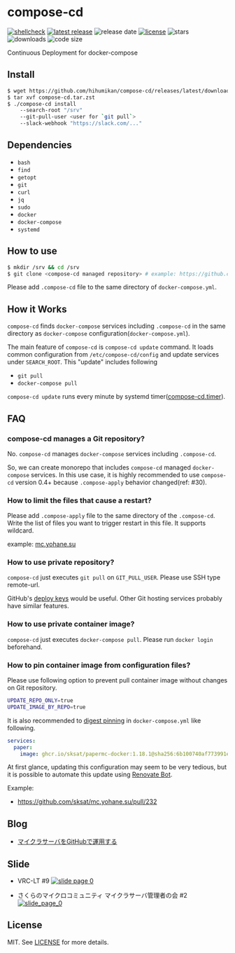 # compose-cd
[![shellcheck](https://github.com/sksat/compose-cd/actions/workflows/shellcheck.yml/badge.svg)](https://github.com/sksat/compose-cd/actions/workflows/shellcheck.yml)
[![latest release](https://img.shields.io/github/v/release/sksat/compose-cd)](https://github.com/sksat/compose-cd/releases/latest)
![release date](https://img.shields.io/github/release-date/sksat/compose-cd)
[![license](https://img.shields.io/github/license/sksat/compose-cd)](https://github.com/sksat/compose-cd/blob/main/LICENSE)
![stars](https://img.shields.io/github/stars/sksat/compose-cd?style=social)
![downloads](https://img.shields.io/github/downloads/sksat/compose-cd/total)
![code size](https://img.shields.io/github/languages/code-size/sksat/compose-cd)

Continuous Deployment for docker-compose

## Install
```sh
$ wget https://github.com/hihumikan/compose-cd/releases/latest/download/compose-cd.tar.zst
$ tar xvf compose-cd.tar.zst
$ ./compose-cd install
    --search-root "/srv"
    --git-pull-user <user for `git pull`>
    --slack-webhook "https://slack.com/..."
```

## Dependencies
- `bash`
- `find`
- `getopt`
- `git`
- `curl`
- `jq`
- `sudo`
- `docker`
- `docker-compose`
- `systemd`

## How to use

```sh
$ mkdir /srv && cd /srv
$ git clone <compose-cd managed repository> # example: https://github.com/sksat/mc.yohane.su
```

Please add `.compose-cd` file to the same directory of `docker-compose.yml`.

## How it Works

`compose-cd` finds `docker-compose` services including `.compose-cd` in the same directory as `docker-compose` configuration(`docker-compose.yml`).

The main feature of `compose-cd` is `compose-cd update` command.
It loads common configuration from `/etc/compose-cd/config` and update services under `SEARCH_ROOT`.
This "update" includes following

- `git pull`
- `docker-compose pull`

`compose-cd update` runs every minute by systemd timer([compose-cd.timer](https://github.com/sksat/compose-cd/blob/main/compose-cd.timer)).

## FAQ

### compose-cd manages a Git repository?
No. `compose-cd` manages `docker-compose` services including `.compose-cd`.

So, we can create monorepo that includes `compose-cd` managed `docker-compose` services.
In this use case, it is highly recommended to use `compose-cd` version 0.4+ because `.compose-apply` behavior changed(ref: #30).

### How to limit the files that cause a restart?
Please add `.compose-apply` file to the same directory of the `.compose-cd`.
Write the list of files you want to trigger restart in this file.
It supports wildcard.

example: [mc.yohane.su](https://github.com/sksat/mc.yohane.su/blob/main/.compose-apply)

### How to use private repository?
`compose-cd` just executes `git pull` on `GIT_PULL_USER`.
Please use SSH type remote-url.

GitHub's [deploy keys](https://docs.github.com/en/developers/overview/managing-deploy-keys) would be useful.
Other Git hosting services probably have similar features.

### How to use private container image?
`compose-cd` just executes `docker-compose pull`.
Please run `docker login` beforehand.

### How to pin container image from configuration files?
Please use following option to prevent pull container image without changes on Git repository.
```sh
UPDATE_REPO_ONLY=true
UPDATE_IMAGE_BY_REPO=true
```

It is also recommended to [digest pinning](https://docs.renovatebot.com/docker/#digest-pinning) in `docker-compose.yml` like following.
```yaml
services:
  paper:
    image: ghcr.io/sksat/papermc-docker:1.18.1@sha256:6b100740af773991eb8f7d15d3f249b54a17c5be679c2a70d0c5b733e63e50a0
```
At first glance, updating this configuration may seem to be very tedious, but it is possible to automate this update using [Renovate Bot](https://renovatebot.com).

Example:
  - https://github.com/sksat/mc.yohane.su/pull/232

## Blog
- [マイクラサーバをGitHubで運用する](https://sksat.hatenablog.com/entry/2021/08/26/015620)

## Slide
- VRC-LT #9
[![slide page 0](https://speakerd.s3.amazonaws.com/presentations/3b08ab8f117b4696ba0f74aaedc91515/slide_0.jpg)](https://speakerdeck.com/sksat/teleka-dot-suwozhi-eruji-shu)

- さくらのマイクロコミュニティ マイクラサーバ管理者の会 #2
[![slide_page_0](https://files.speakerdeck.com/presentations/5b91a59141ae403580dbee3738f8a549/slide_0.jpg)](https://speakerdeck.com/sksat/mo-guo-falsesabaguan-li-zhe-yo-zi-dong-hua-seyo)

## License
MIT. See [LICENSE](./LICENSE) for more details.

